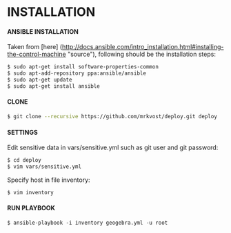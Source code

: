 INSTALLATION
============

#### ANSIBLE INSTALLATION ####
Taken from [here] (http://docs.ansible.com/intro_installation.html#installing-the-control-machine "source"), following should be the installation steps:

```bash
$ sudo apt-get install software-properties-common
$ sudo apt-add-repository ppa:ansible/ansible
$ sudo apt-get update
$ sudo apt-get install ansible
```

#### CLONE ####

```bash
$ git clone --recursive https://github.com/mrkvost/deploy.git deploy
```

#### SETTINGS ####
Edit sensitive data in vars/sensitive.yml such as git user and git password:

```bash
$ cd deploy
$ vim vars/sensitive.yml
```

Specify host in file inventory:
```bash
$ vim inventory
```

#### RUN PLAYBOOK ####

```
$ ansible-playbook -i inventory geogebra.yml -u root
```
